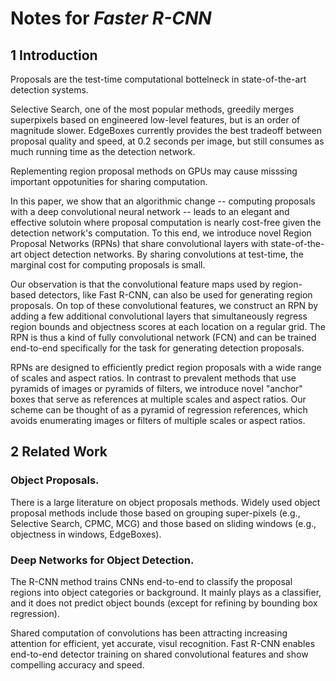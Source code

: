 # Notes for *Faster R-CNN*
## 1 Introduction
Proposals are the test-time computational bottelneck in state-of-the-art detection systems.

Selective Search, one of the most popular methods, greedily merges superpixels based on engineered low-level features, but is an order of magnitude slower. EdgeBoxes currently provides the best tradeoff between proposal quality and speed, at 0.2 seconds per image, but still consumes as much running time as the detection network.

Replementing region proposal methods on GPUs may cause misssing important oppotunities for sharing computation.

In this paper, we show that an algorithmic change -- computing proposals with a deep convolutional neural network -- leads to an elegant and effective solutoin where proposal computation is nearly cost-free given the detection network's computation. To this end, we introduce novel Region Proposal Networks (RPNs) that share convolutional layers with state-of-the-art object detection networks. By sharing convolutions at test-time, the marginal cost for computing proposals is small.

Our observation is that the convolutional feature maps used by region-based detectors, like Fast R-CNN, can also be used for generating region proposals. On top of these convolutional features, we construct an RPN by adding a few additional convolutional layers that simultaneously regress region bounds and objectness scores at each location on a regular grid. The RPN is thus a kind of fully convolutional network (FCN) and can be trained end-to-end specifically for the task for generating detection proposals.

RPNs are designed to efficiently predict region proposals with a wide range of scales and aspect ratios. In contrast to prevalent methods that use pyramids of images or pyramids of filters, we introduce novel "anchor" boxes that serve as references at multiple scales and aspect ratios. Our scheme can be thought of as a pyramid of regression references, which avoids enumerating images or filters of multiple scales or aspect ratios.
## 2 Related Work
### Object Proposals.
There is a large literature on object proposals methods. Widely used object proposal methods include those based on grouping super-pixels (e.g., Selective Search, CPMC, MCG) and those based on sliding windows (e.g., objectness in windows, EdgeBoxes).
### Deep Networks for Object Detection.
The R-CNN method trains CNNs end-to-end to classify the proposal regions into object categories or background. It mainly plays as a classifier, and it does not predict object bounds (except for refining by bounding box regression).

Shared computation of convolutions has been attracting increasing attention for efficient, yet accurate, visul recognition. Fast R-CNN enables end-to-end detector training on shared convolutional features and show compelling accuracy and speed.